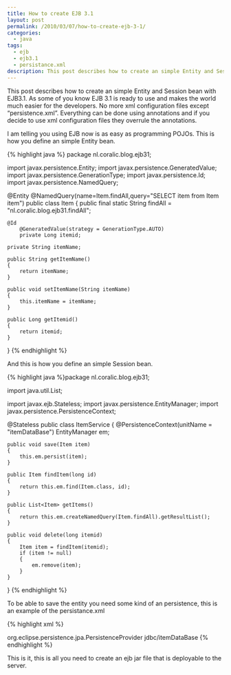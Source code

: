 ```yaml
---
title: How to create EJB 3.1
layout: post
permalink: /2010/03/07/how-to-create-ejb-3-1/
categories:
  - java
tags:
  - ejb
  - ejb3.1
  - persistance.xml
description: This post describes how to create an simple Entity and Session bean with EJB3.1. As some of you know EJB 3.1 is ready to use and makes the world much easier for the developers. No more xml configuration files except “persistence.xml”. Everything can be done using annotations and if you decide to use xml configuration files they overrule the annotations.
---
```

This post describes how to create an simple Entity and Session bean with EJB3.1. As some of you know EJB 3.1 is ready to use and makes the world much easier for the developers. No more xml configuration files except “persistence.xml”. Everything can be done using annotations and if you decide to use xml configuration files they overrule the annotations.

  
I am telling you using EJB now is as easy as programming POJOs. This is how you define an simple Entity bean.

{% highlight java %}
package nl.coralic.blog.ejb31;

import javax.persistence.Entity;
import javax.persistence.GeneratedValue;
import javax.persistence.GenerationType;
import javax.persistence.Id;
import javax.persistence.NamedQuery;

@Entity
@NamedQuery(name=Item.findAll,query="SELECT item from Item item")
public class Item
{
	public final static String findAll = "nl.coralic.blog.ejb31.findAll";

	@Id
    	@GeneratedValue(strategy = GenerationType.AUTO)
    	private Long itemid;

	private String itemName;

	public String getItemName()
	{
		return itemName;
	}

	public void setItemName(String itemName)
	{
		this.itemName = itemName;
	}

	public Long getItemid()
	{
		return itemid;
	}
}
{% endhighlight %}

And this is how you define an simple Session bean.

{% highlight java %}package nl.coralic.blog.ejb31;

import java.util.List;

import javax.ejb.Stateless;
import javax.persistence.EntityManager;
import javax.persistence.PersistenceContext;

@Stateless
public class ItemService
{
	@PersistenceContext(unitName = "itemDataBase")
	EntityManager em;

	public void save(Item item)
	{
		this.em.persist(item);
	}

	public Item findItem(long id)
	{
		return this.em.find(Item.class, id);
	}

	public List<Item> getItems()
	{
		return this.em.createNamedQuery(Item.findAll).getResultList();
	}

	public void delete(long itemid)
	{
		Item item = findItem(itemid);
		if (item != null)
		{
			em.remove(item);
		}
	}
}
{% endhighlight %}

To be able to save the entity you need some kind of an persistence, this is an example of the persistance.xml

{% highlight xml %}
<?xml version="1.0" encoding="UTF-8"?>
<persistence version="2.0" xmlns="http://java.sun.com/xml/ns/persistence" xmlns:xsi="http://www.w3.org/2001/XMLSchema-instance" xsi:schemaLocation="http://java.sun.com/xml/ns/persistence http://java.sun.com/xml/ns/persistence/persistence_2_0.xsd">
  <persistence-unit name="itemDataBase" transaction-type="JTA">
    <provider>org.eclipse.persistence.jpa.PersistenceProvider</provider>
    <jta-data-source>jdbc/itemDataBase</jta-data-source>
    <properties>
      <property name="eclipselink.ddl-generation" value="drop-and-create-tables"/>
    </properties>
  </persistence-unit>
</persistence>
{% endhighlight %}

This is it, this is all you need to create an ejb jar file that is deployable to the server.